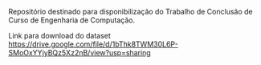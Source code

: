 Repositório destinado para disponibilização do Trabalho de Conclusão de Curso de Engenharia de Computação.

Link para download do dataset
https://drive.google.com/file/d/1bThk8TWM30L6P-SMoOxYYjyBQz5Xz2nB/view?usp=sharing
